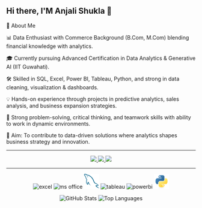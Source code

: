 ## Hi there, I'M Anjali Shukla 👋
 

🚀 About Me

📊 Data Enthusiast with Commerce Background (B.Com, M.Com) blending financial knowledge with analytics.

🎓 Currently pursuing Advanced Certification in Data Analytics & Generative AI (IIT Guwahati).

🛠 Skilled in SQL, Excel, Power BI, Tableau, Python, and strong in data cleaning, visualization & dashboards.

💡 Hands-on experience through projects in predictive analytics, sales analysis, and business expansion strategies.

🤝 Strong problem-solving, critical thinking, and teamwork skills with ability to work in dynamic environments.

🌟 Aim: To contribute to data-driven solutions where analytics shapes business strategy and innovation.

---
<p align="center">
  <a href="https://www.linkedin.com/in/anjali-shukla-1590b72b2/">
    <img src="https://img.shields.io/badge/-LinkedIn-blue?style=flat&logo=Linkedin&logoColor=white" />
  </a>
  <a href="mailto:shuklan040@gmail.com">
    <img src="https://img.shields.io/badge/-Gmail-D14836?style=flat&logo=Gmail&logoColor=white" />
  </a>
  <a href="https://www.instagram.com/anjali.shukla001?igsh=dWhjNjYxdzNjeTFl">
    <img src="https://img.shields.io/badge/-Instagram-E4405F?style=flat&logo=Instagram&logoColor=white" />
  </a>
</p>

--- 
<p align="center">
  <!-- Excel -->
  <img src="https://cdn.jsdelivr.net/gh/devicons/devicon/icons/microsoftsqlserver/microsoftsqlserver-plain.svg" alt="excel" width="40" height="40"/>  
  <!-- MS Office -->
  <img src="https://cdn-icons-png.flaticon.com/512/732/732221.png" alt="ms office" width="40" height="40"/>  
  <!-- MySQL -->
  <img src="https://raw.githubusercontent.com/devicons/devicon/master/icons/mysql/mysql-original.svg" alt="mysql" width="40" height="40"/>  
  <!-- Tableau -->
  <img src="https://cdn.worldvectorlogo.com/logos/tableau-software.svg" alt="tableau" width="40" height="40"/>  
  <!-- Power BI -->
  <img src="https://cdn.worldvectorlogo.com/logos/power-bi.svg" alt="powerbi" width="40" height="40"/>  
  <!-- Python -->
  <img src="https://raw.githubusercontent.com/devicons/devicon/master/icons/python/python-original.svg" alt="python" width="40" height="40"/>  
</p>


<p align="center">
  <img src="https://github-readme-stats.vercel.app/api?username=Anjali2000Shukla&show_icons=true&theme=radical" alt="GitHub Stats" height="180em"/>
  <img src="https://github-readme-stats.vercel.app/api/top-langs/?username=Anjali2000Shukla&layout=compact&theme=radical&langs_count=10&hide=javascript,html,css" alt="Top Languages" height="180em"/>
</p>




